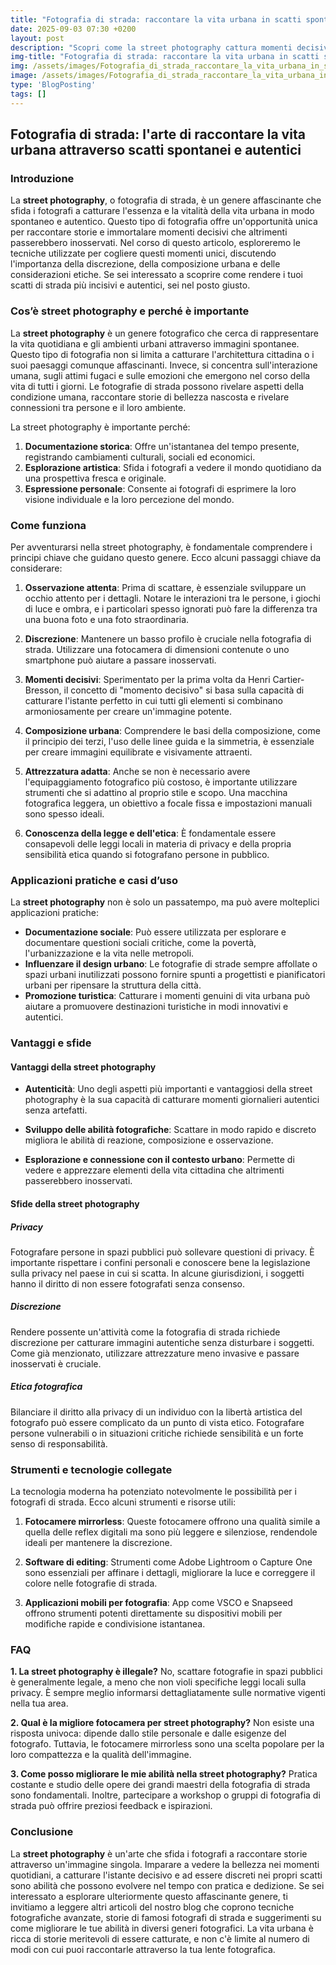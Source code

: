 ```yaml
---
title: "Fotografia di strada: raccontare la vita urbana in scatti spontanei"
date: 2025-09-03 07:30 +0200
layout: post
description: "Scopri come la street photography cattura momenti decisivi della vita urbana con composizioni uniche e autentiche tra le vie della città."
img-title: "Fotografia di strada: raccontare la vita urbana in scatti spontanei"
img: /assets/images/Fotografia_di_strada_raccontare_la_vita_urbana_in_scatti_spontanei.jpg
image: /assets/images/Fotografia_di_strada_raccontare_la_vita_urbana_in_scatti_spontanei.jpg
type: 'BlogPosting'
tags: []
---
```


## Fotografia di strada: l'arte di raccontare la vita urbana attraverso scatti spontanei e autentici

### Introduzione

La **street photography**, o fotografia di strada, è un genere affascinante che sfida i fotografi a catturare l'essenza e la vitalità della vita urbana in modo spontaneo e autentico. Questo tipo di fotografia offre un'opportunità unica per raccontare storie e immortalare momenti decisivi che altrimenti passerebbero inosservati. Nel corso di questo articolo, esploreremo le tecniche utilizzate per cogliere questi momenti unici, discutendo l'importanza della discrezione, della composizione urbana e delle considerazioni etiche. Se sei interessato a scoprire come rendere i tuoi scatti di strada più incisivi e autentici, sei nel posto giusto.

### Cos’è street photography e perché è importante

La **street photography** è un genere fotografico che cerca di rappresentare la vita quotidiana e gli ambienti urbani attraverso immagini spontanee. Questo tipo di fotografia non si limita a catturare l'architettura cittadina o i suoi paesaggi comunque affascinanti. Invece, si concentra sull'interazione umana, sugli attimi fugaci e sulle emozioni che emergono nel corso della vita di tutti i giorni. Le fotografie di strada possono rivelare aspetti della condizione umana, raccontare storie di bellezza nascosta e rivelare connessioni tra persone e il loro ambiente.

La street photography è importante perché:

1. **Documentazione storica**: Offre un'istantanea del tempo presente, registrando cambiamenti culturali, sociali ed economici.
2. **Esplorazione artistica**: Sfida i fotografi a vedere il mondo quotidiano da una prospettiva fresca e originale.
3. **Espressione personale**: Consente ai fotografi di esprimere la loro visione individuale e la loro percezione del mondo.

### Come funziona

Per avventurarsi nella street photography, è fondamentale comprendere i principi chiave che guidano questo genere. Ecco alcuni passaggi chiave da considerare:

1. **Osservazione attenta**: Prima di scattare, è essenziale sviluppare un occhio attento per i dettagli. Notare le interazioni tra le persone, i giochi di luce e ombra, e i particolari spesso ignorati può fare la differenza tra una buona foto e una foto straordinaria.

2. **Discrezione**: Mantenere un basso profilo è cruciale nella fotografia di strada. Utilizzare una fotocamera di dimensioni contenute o uno smartphone può aiutare a passare inosservati.

3. **Momenti decisivi**: Sperimentato per la prima volta da Henri Cartier-Bresson, il concetto di "momento decisivo" si basa sulla capacità di catturare l'istante perfetto in cui tutti gli elementi si combinano armoniosamente per creare un'immagine potente.

4. **Composizione urbana**: Comprendere le basi della composizione, come il principio dei terzi, l'uso delle linee guida e la simmetria, è essenziale per creare immagini equilibrate e visivamente attraenti.

5. **Attrezzatura adatta**: Anche se non è necessario avere l'equipaggiamento fotografico più costoso, è importante utilizzare strumenti che si adattino al proprio stile e scopo. Una macchina fotografica leggera, un obiettivo a focale fissa e impostazioni manuali sono spesso ideali.

6. **Conoscenza della legge e dell'etica**: È fondamentale essere consapevoli delle leggi locali in materia di privacy e della propria sensibilità etica quando si fotografano persone in pubblico.

### Applicazioni pratiche e casi d’uso

La **street photography** non è solo un passatempo, ma può avere molteplici applicazioni pratiche:

- **Documentazione sociale**: Può essere utilizzata per esplorare e documentare questioni sociali critiche, come la povertà, l'urbanizzazione e la vita nelle metropoli.
- **Influenzare il design urbano**: Le fotografie di strade sempre affollate o spazi urbani inutilizzati possono fornire spunti a progettisti e pianificatori urbani per ripensare la struttura della città.
- **Promozione turistica**: Catturare i momenti genuini di vita urbana può aiutare a promuovere destinazioni turistiche in modi innovativi e autentici.

### Vantaggi e sfide

#### Vantaggi della street photography

- **Autenticità**: Uno degli aspetti più importanti e vantaggiosi della street photography è la sua capacità di catturare momenti giornalieri autentici senza artefatti.
  
- **Sviluppo delle abilità fotografiche**: Scattare in modo rapido e discreto migliora le abilità di reazione, composizione e osservazione.

- **Esplorazione e connessione con il contesto urbano**: Permette di vedere e apprezzare elementi della vita cittadina che altrimenti passerebbero inosservati.

#### Sfide della street photography

##### Privacy

Fotografare persone in spazi pubblici può sollevare questioni di privacy. È importante rispettare i confini personali e conoscere bene la legislazione sulla privacy nel paese in cui si scatta. In alcune giurisdizioni, i soggetti hanno il diritto di non essere fotografati senza consenso.

##### Discrezione

Rendere possente un'attività come la fotografia di strada richiede discrezione per catturare immagini autentiche senza disturbare i soggetti. Come già menzionato, utilizzare attrezzature meno invasive e passare inosservati è cruciale.

##### Etica fotografica

Bilanciare il diritto alla privacy di un individuo con la libertà artistica del fotografo può essere complicato da un punto di vista etico. Fotografare persone vulnerabili o in situazioni critiche richiede sensibilità e un forte senso di responsabilità.

### Strumenti e tecnologie collegate

La tecnologia moderna ha potenziato notevolmente le possibilità per i fotografi di strada. Ecco alcuni strumenti e risorse utili:

1. **Fotocamere mirrorless**: Queste fotocamere offrono una qualità simile a quella delle reflex digitali ma sono più leggere e silenziose, rendendole ideali per mantenere la discrezione.

2. **Software di editing**: Strumenti come Adobe Lightroom o Capture One sono essenziali per affinare i dettagli, migliorare la luce e correggere il colore nelle fotografie di strada.

3. **Applicazioni mobili per fotografia**: App come VSCO e Snapseed offrono strumenti potenti direttamente su dispositivi mobili per modifiche rapide e condivisione istantanea.

### FAQ

**1. La street photography è illegale?**
No, scattare fotografie in spazi pubblici è generalmente legale, a meno che non violi specifiche leggi locali sulla privacy. È sempre meglio informarsi dettagliatamente sulle normative vigenti nella tua area.

**2. Qual è la migliore fotocamera per street photography?**
Non esiste una risposta univoca: dipende dallo stile personale e dalle esigenze del fotografo. Tuttavia, le fotocamere mirrorless sono una scelta popolare per la loro compattezza e la qualità dell'immagine.

**3. Come posso migliorare le mie abilità nella street photography?**
Pratica costante e studio delle opere dei grandi maestri della fotografia di strada sono fondamentali. Inoltre, partecipare a workshop o gruppi di fotografia di strada può offrire preziosi feedback e ispirazioni.

### Conclusione

La **street photography** è un'arte che sfida i fotografi a raccontare storie attraverso un'immagine singola. Imparare a vedere la bellezza nei momenti quotidiani, a catturare l'istante decisivo e ad essere discreti nei propri scatti sono abilità che possono evolvere nel tempo con pratica e dedizione. Se sei interessato a esplorare ulteriormente questo affascinante genere, ti invitiamo a leggere altri articoli del nostro blog che coprono tecniche fotografiche avanzate, storie di famosi fotografi di strada e suggerimenti su come migliorare le tue abilità in diversi generi fotografici. La vita urbana è ricca di storie meritevoli di essere catturate, e non c'è limite al numero di modi con cui puoi raccontarle attraverso la tua lente fotografica.